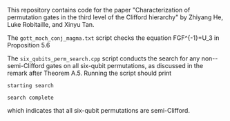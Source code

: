 This repository contains code for the paper "Characterization of permutation gates in the third level of the Clifford hierarchy" by Zhiyang He, Luke Robitaille, and Xinyu Tan.


The `gott_moch_conj_magma.txt` script checks the equation FGF^{-1}=U_3 in Proposition 5.6

The `six_qubits_perm_search.cpp` script conducts the search for any non--semi-Clifford gates on all six-qubit permutations, 
as discussed in the remark after Theorem A.5. Running the script should print
```console
starting search

search complete
```
which indicates that all six-qubit permutations are semi-Clifford. 
